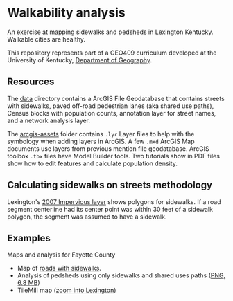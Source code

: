 # Walkability analysis
An exercise at mapping sidewalks and pedsheds in Lexington Kentucky. Walkable cities are healthy. 

This repository represents part of a GEO409 curriculum developed at the University of Kentucky, [Department of Geography](https://geography.as.uky.edu/).

## Resources

The [data](data) directory contains a ArcGIS File Geodatabase that contains streets with sidewalks, paved off-road pedestrian lanes (aka shared use paths), Census blocks with population counts, annotation layer for street names, and a network analysis layer. 

The [arcgis-assets](arcgis-assets) folder contains `.lyr` Layer files to help with the symbology when adding layers in ArcGIS. A few `.mxd` ArcGIS Map documents use layers from previous mention file geodatabase. ArcGIS toolbox `.tbx` files have Model Builder tools. Two tutorials show in PDF files show how to edit features and calculate population density.


## Calculating sidewalks on streets methodology

Lexington's [2007 Impervious layer](https://data.lexingtonky.gov/dataset/impervious_2007) shows polygons for sidewalks. If a road segment centerline had its center point was within 30 feet of a sidewalk polygon, the segment was assumed to have a sidewalk. 

## Examples
Maps and analysis for Fayette County
* Map of [roads with sidewalks](https://outragegis.com/tiles/fayette/sidewalks/). 
* Analysis of pedsheds using only sidewalks and shared uses paths ([PNG, 6.8 MB](https://github.com/boydx/walkability-analysis/blob/master/example-output/LexingtonWalkabilityAnalysis.png))
* TileMill map ([zoom into Lexington](http://sweb.uky.edu/~blshea1/pedshed/))

